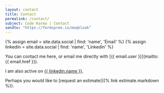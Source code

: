 ```yaml
---
layout: contact
title: Contact
permalink: /contact/
subject: Code Karma | Contact
sendto: "https://formspree.io/moqkloak"
---
```


{% assign email =  site.data.social | find: 'name', 'Email' %}
{% assign linkedin =  site.data.social | find: 'name', 'Linkedin' %}



You can contact me here, 
or email me directly with 
[{{ email.user }}](mailto:{{ email.href }}).


I am also active on [{{ linkedin.name }}]({{linkedin.href}}).


Perhaps you would like to [request an estimate]({% link estimate.markdown %}).


